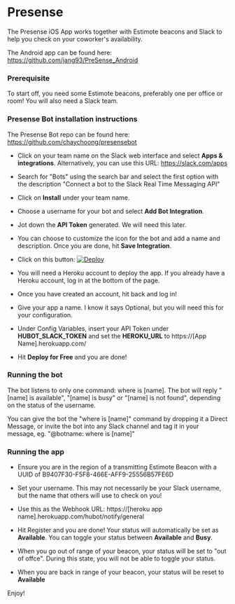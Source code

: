 # Presense

The Presense iOS App works together with Estimote beacons and Slack to help you check on your coworker's availability.

The Android app can be found here: https://github.com/jang93/PreSense_Android

### Prerequisite

To start off, you need some Estimote beacons, preferably one per office or room! You will also need a Slack team.

### Presense Bot installation instructions
The Presense Bot repo can be found here: https://github.com/chaychoong/presensebot

* Click on your team name on the Slack web interface and select **Apps & integrations**. Alternatively, you can use this URL: https://slack.com/apps

* Search for "Bots" using the search bar and select the first option with the description "Connect a bot to the Slack Real Time Messaging API"

* Click on **Install** under your team name.

* Choose a username for your bot and select **Add Bot Integration**.

* Jot down the **API Token** generated. We will need this later.

* You can choose to customize the icon for the bot and add a name and description. Once you are done, hit **Save Integration**.

* Click on this button: [![Deploy](https://www.herokucdn.com/deploy/button.png)](https://heroku.com/deploy?template=https://github.com/chaychoong/presensebot/tree/master)

* You will need a Heroku account to deploy the app. If you already have a Heroku account, log in at the bottom of the page.

* Once you have created an account, hit back and log in!

* Give your app a name. I know it says Optional, but you will need this for your configuration.

* Under Config Variables, insert your API Token under **HUBOT_SLACK_TOKEN** and set the **HEROKU_URL** to https://[App Name].herokuapp.com/

* Hit **Deploy for Free** and you are done!

### Running the bot

The bot listens to only one command: where is [name]. The bot will reply "[name] is available", "[name] is busy" or "[name] is not found", depending on the status of the username.

You can give the bot the "where is [name]" command by dropping it a Direct Message, or invite the bot into any Slack channel and tag it in your message, eg. "@botname: where is [name]"

### Running the app

* Ensure you are in the region of a transmitting Estimote Beacon with a UUID of B9407F30-F5F8-466E-AFF9-25556B57FE6D

* Set your username. This may not necessarily be your Slack username, but the name that others will use to check on you!

* Use this as the Webhook URL: https://[heroku app name].herokuapp.com/hubot/notify/general

* Hit Register and you are done! Your status will automatically be set as **Available**. You can toggle your status between **Available** and **Busy**.

* When you go out of range of your beacon, your status will be set to "out of offce". During this state, you will not be able to toggle your status.

* When you are back in range of your beacon, your status will be reset to **Available**

Enjoy!
